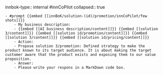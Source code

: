 innbok-type:: internal
#innCoPilot
collapsed:: true

	- #prompt {{embed [[innBoK/solution-(id)/promotion/innCoPilot/few shots]]}}
		- My business description:
		- {{embed [[AI business description/content]]}} {{embed [[solution 3/content]]}} {{embed [[solution id/promotion/content]]}} {{embed [[solution 3/content]]}} {{embed [[solution id/pricing/content]]}}
		- Action:
		- Propose solution 3/promotion: Defined strategy to make the product known to its target audience. It is about making the target customer aware that the product exists and exposing them to our value proposition.
		- Answer:
		- Please write your respons in a MarkDown code box.